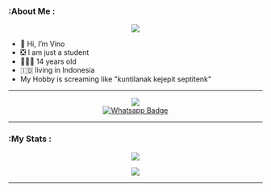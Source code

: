 ### :About Me :

<p align="center">
  <img src="https://telegra.ph/file/cde93dcd710dc522948b0.jpg" />
</p>

- 👋 Hi, I’m Vino
- ❎ I am just a student
- 👨🏻‍🦱 14 years old
- 🇮🇩 living in Indonesia
- My Hobby is screaming like "kuntilanak kejepit septitenk"

---

<p align="center">
<a href="https://youtube.com/@alvlp-fun"><img src="https://img.shields.io/badge/YouTube-ff0000?style=for-the-badge&logo=youtube&logoColor=ff000000&link=https://youtube.com/@alvlp-fun" /><br>
<a href="http://Wa.me/6285161710084">
    <img src="https://img.shields.io/badge/WhatsApp-electric green?style=for-the-badge&logo=whatsapp&logoColor=white" alt="Whatsapp Badge"/>
  </a>
</p>

---

### :My Stats :
</p>
<p align="center"><a href="https://github.com/alvlp-github"><img src="https://github-readme-stats.vercel.app/api?username=ALVLP&show_icons=true&theme=radical"></a></p>
<p align="center"><a href="https://github.com/alvlp-github"><img src="https://github-readme-stats.vercel.app/api/top-langs/?username=ALVLP&theme=radical&layout=compact"></a>
</p>

---

<!---
This is a ✨ special ✨ repository because its `README.md` (this file) appears on your GitHub profile.
You can click the Preview link to take a look at your changes.
--->
